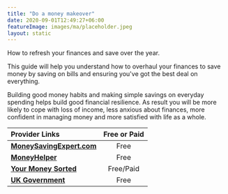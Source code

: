 ```yaml
---
title: "Do a money makeover"
date: 2020-09-01T12:49:27+06:00
featureImage: images/ma/placeholder.jpeg
layout: static
---
```


How to refresh your finances and save over the year.

This guide will help you understand how to overhaul your finances to save money by saving on bills and ensuring you've got the best deal on everything.

Building good money habits and making simple savings on everyday spending helps build good financial resilience. As result you will be more likely to cope with loss of income, less anxious about finances, more confident in managing money and more satisfied with life as a whole.

| Provider Links      | Free or Paid  |  
| :-----------          | :--------------:      |  
| [**MoneySavingExpert.com**](https://www.moneysavingexpert.com/family/money-help/) | Free | 
| [**MoneyHelper**](https://www.moneyhelper.org.uk/en/everyday-money/budgeting/how-to-save-money-on-household-bills) | Free | 
| [**Your Money Sorted**](https://www.yourmoneysorted.co.uk/blog/bills-account-simplest-way-budgeting-ever) | Free/Paid | 
| [**UK Government**](https://helpforhouseholds.campaign.gov.uk/) | Free | 
  

<br/><br/>







